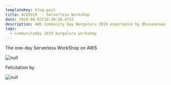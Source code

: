 ```yaml
---
templateKey: blog-post
title: ACD2019  - Serverless Workshop
date: 2019-08-03T16:29:38.475Z
description: AWS Community Day Bengaluru 2019 experience by Bhuvaneswari Subramani
tags:
  - communityday 2019 bengaluru workshop
---
```

The one-day Serverless WorkShop on AWS 

![null](/img/sw_1.png)

Felicitation by 

![null](/img/sw_3.png)

